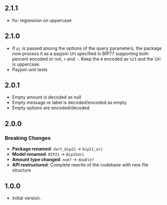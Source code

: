 ## 2.1.1

- fix: regression on uppercase

## 2.1.0

- If `pj` is passed among the options of the query parameters, the package now process it as a payjoin Uri specified in BIP77 supporting both percent encoded or not, `+` and `-`. Keep the `#` encoded as `%23` and the Uri is uppercase.
- Payjoin unit tests

## 2.0.1
- Empty amount is decoded as null
- Empty message or label is decoded/encoded as empty
- Empty options are encoded/decoded

## 2.0.0

### Breaking Changes
- **Package renamed**: `dart_bip21` → `bip21_uri`
- **Model renamed**: `BIP21` → `Bip21Uri`
- **Amount type changed**: `num?` → `double?`
- **API restructured**: Complete rewrite of the codebase with new file structure

## 1.0.0

- Initial version.
